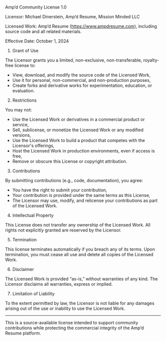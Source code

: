 Amp’d Community License 1.0

Licensor: Michael Dinerstein, Amp’d Resume, Mission Minded LLC

Licensed Work: Amp’d Resume (https://www.ampdresume.com), including source code and all related
materials.

Effective Date: October 1, 2024

1. Grant of Use

The Licensor grants you a limited, non-exclusive, non-transferable, royalty-free license to:

- View, download, and modify the source code of the Licensed Work,
- Use it for personal, non-commercial, and non-production purposes,
- Create forks and derivative works for experimentation, education, or evaluation.

2. Restrictions

You may not:

- Use the Licensed Work or derivatives in a commercial product or service,
- Sell, sublicense, or monetize the Licensed Work or any modified versions,
- Use the Licensed Work to build a product that competes with the Licensor's offerings,
- Host the Licensed Work in production environments, even if access is free,
- Remove or obscure this License or copyright attribution.

3. Contributions

By submitting contributions (e.g., code, documentation), you agree:

- You have the right to submit your contribution,
- Your contribution is provided under the same terms as this License,
- The Licensor may use, modify, and relicense your contributions as part of the Licensed Work.

4. Intellectual Property

This License does not transfer any ownership of the Licensed Work. All rights not explicitly granted
are reserved by the Licensor.

5. Termination

This license terminates automatically if you breach any of its terms. Upon termination, you must
cease all use and delete all copies of the Licensed Work.

6. Disclaimer

The Licensed Work is provided “as-is,” without warranties of any kind. The Licensor disclaims all
warranties, express or implied.

7. Limitation of Liability

To the extent permitted by law, the Licensor is not liable for any damages arising out of the use or
inability to use the Licensed Work.

---

This is a source-available license intended to support community contributions while protecting the
commercial integrity of the Amp’d Resume platform.
